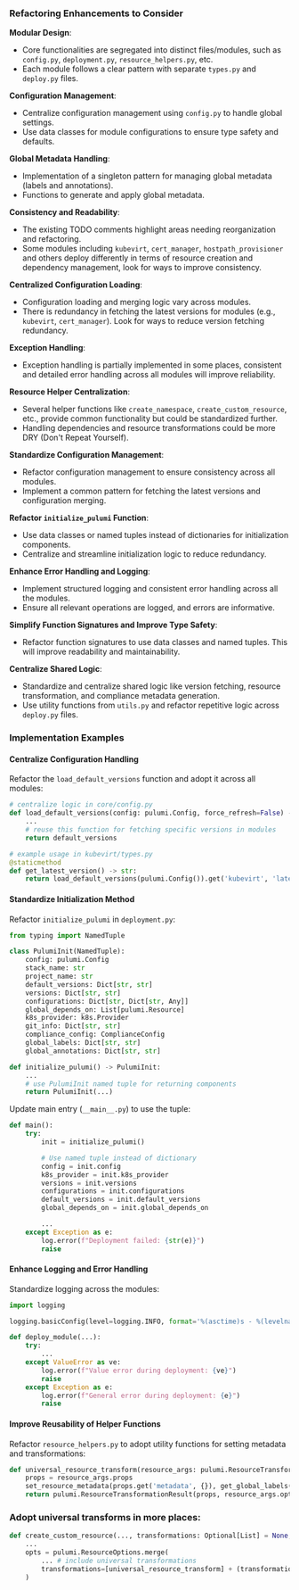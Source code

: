 ### Refactoring Enhancements to Consider

**Modular Design**:
 - Core functionalities are segregated into distinct files/modules, such as `config.py`, `deployment.py`, `resource_helpers.py`, etc.
 - Each module follows a clear pattern with separate `types.py` and `deploy.py` files.

**Configuration Management**:
 - Centralize configuration management using `config.py` to handle global settings.
 - Use data classes for module configurations to ensure type safety and defaults.

**Global Metadata Handling**:
 - Implementation of a singleton pattern for managing global metadata (labels and annotations).
 - Functions to generate and apply global metadata.

**Consistency and Readability**:
 - The existing TODO comments highlight areas needing reorganization and refactoring.
 - Some modules including `kubevirt`, `cert_manager`, `hostpath_provisioner` and others deploy differently in terms of resource creation and dependency management, look for ways to improve consistency.

**Centralized Configuration Loading**:
 - Configuration loading and merging logic vary across modules.
 - There is redundancy in fetching the latest versions for modules (e.g., `kubevirt`, `cert_manager`). Look for ways to reduce version fetching redundancy.

**Exception Handling**:
 - Exception handling is partially implemented in some places, consistent and detailed error handling across all modules will improve reliability.

**Resource Helper Centralization**:
 - Several helper functions like `create_namespace`, `create_custom_resource`, etc., provide common functionality but could be standardized further.
 - Handling dependencies and resource transformations could be more DRY (Don't Repeat Yourself).

**Standardize Configuration Management**:
 - Refactor configuration management to ensure consistency across all modules.
 - Implement a common pattern for fetching the latest versions and configuration merging.

**Refactor `initialize_pulumi` Function**:
 - Use data classes or named tuples instead of dictionaries for initialization components.
 - Centralize and streamline initialization logic to reduce redundancy.

**Enhance Error Handling and Logging**:
 - Implement structured logging and consistent error handling across all the modules.
 - Ensure all relevant operations are logged, and errors are informative.

**Simplify Function Signatures and Improve Type Safety**:
 - Refactor function signatures to use data classes and named tuples. This will improve readability and maintainability.

**Centralize Shared Logic**:
 - Standardize and centralize shared logic like version fetching, resource transformation, and compliance metadata generation.
 - Use utility functions from `utils.py` and refactor repetitive logic across `deploy.py` files.

### Implementation Examples

#### Centralize Configuration Handling

Refactor the `load_default_versions` function and adopt it across all modules:

```python
# centralize logic in core/config.py
def load_default_versions(config: pulumi.Config, force_refresh=False) -> dict:
    ...
    # reuse this function for fetching specific versions in modules
    return default_versions

# example usage in kubevirt/types.py
@staticmethod
def get_latest_version() -> str:
    return load_default_versions(pulumi.Config()).get('kubevirt', 'latest')
```

#### Standardize Initialization Method

Refactor `initialize_pulumi` in `deployment.py`:

```python
from typing import NamedTuple

class PulumiInit(NamedTuple):
    config: pulumi.Config
    stack_name: str
    project_name: str
    default_versions: Dict[str, str]
    versions: Dict[str, str]
    configurations: Dict[str, Dict[str, Any]]
    global_depends_on: List[pulumi.Resource]
    k8s_provider: k8s.Provider
    git_info: Dict[str, str]
    compliance_config: ComplianceConfig
    global_labels: Dict[str, str]
    global_annotations: Dict[str, str]

def initialize_pulumi() -> PulumiInit:
    ...
    # use PulumiInit named tuple for returning components
    return PulumiInit(...)
```

Update main entry (`__main__.py`) to use the tuple:

```python
def main():
    try:
        init = initialize_pulumi()

        # Use named tuple instead of dictionary
        config = init.config
        k8s_provider = init.k8s_provider
        versions = init.versions
        configurations = init.configurations
        default_versions = init.default_versions
        global_depends_on = init.global_depends_on

        ...
    except Exception as e:
        log.error(f"Deployment failed: {str(e)}")
        raise
```

#### Enhance Logging and Error Handling

Standardize logging across the modules:

```python
import logging

logging.basicConfig(level=logging.INFO, format='%(asctime)s - %(levelname)s - %(message)s')

def deploy_module(...):
    try:
        ...
    except ValueError as ve:
        log.error(f"Value error during deployment: {ve}")
        raise
    except Exception as e:
        log.error(f"General error during deployment: {e}")
        raise
```

#### Improve Reusability of Helper Functions

Refactor `resource_helpers.py` to adopt utility functions for setting metadata and transformations:

```python
def universal_resource_transform(resource_args: pulumi.ResourceTransformationArgs):
    props = resource_args.props
    set_resource_metadata(props.get('metadata', {}), get_global_labels(), get_global_annotations())
    return pulumi.ResourceTransformationResult(props, resource_args.opts)
```

### Adopt universal transforms in more places:

```python
def create_custom_resource(..., transformations: Optional[List] = None, ...):
    ...
    opts = pulumi.ResourceOptions.merge(
        ... # include universal transformations
        transformations=[universal_resource_transform] + (transformations or [])
    )
```

